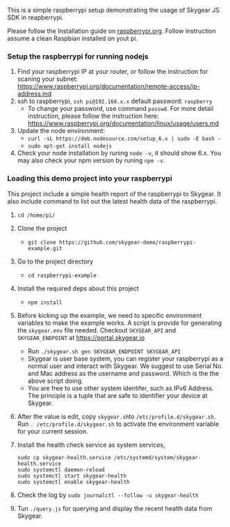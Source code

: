 This is a simple raspberrypi setup demonstrating the usage of Skygear JS SDK in
reapberrypi.

Please follow the Installation guide on 
[raspberrypi.org](https://www.raspberrypi.org/documentation/installation/).
Follow instruction assume a clean Raspbian installed on yout pi.

### Setup the raspberrypi for running nodejs
1. Find your raspberrypi IP at your router, or follow the instruction for
   scaning your subnet:
   https://www.raspberrypi.org/documentation/remote-access/ip-address.md
1. ssh to raspberrypi, `ssh pi@192.168.x.x` default password: `raspberry`
   - To change your password, use command `passwd`. For more detail instruction,
     please follow the instruction here:
     https://www.raspberrypi.org/documentation/linux/usage/users.md 
1. Update the node environment:
    - `curl -sL https://deb.nodesource.com/setup_6.x | sudo -E bash -`
    - `sudo apt-get install nodejs`
1. Check your node installation by runing `node -v`, it should show 6.x. You may
   also check your npm version by runing `npm -v`.


### Loading this demo project into your raspberrypi

This project include a simple health report of the raspberrypi to Skygear. It
also include command to list out the latest health data of the raspberrypi.

1. `cd /home/pi/`
1. Clone the project
   - `git clone https://github.com/skygear-demo/raspberrypi-example.git`
1. Go to the project directory
   - `cd raspberrypi-example`
1. Install the required deps about this project
   - `npm install`
1. Before kicking up the example, we need to specific environment variables to
   make the example works. A script is provide for generating the
   `skygear.env` file needed. Checkout `SKYGEAR_API` and `SKYGEAR_ENDPOINT`
   at https://portal.skygear.io
    -  Run `./skygear.sh gen SKYGEAR_ENDPOINT SKYGEAR_API`
    -  Skygear is user base system, you can register your raspberrypi as a normal
       user and interact with Skygear. We suggest to use Serial No. and Mac
       address as the username and password. Which is the the above script
       doing.
    -  You are free to use other system identifer, such as IPv6 Address. The
       principle is a tuple that are safe to identifier your device at Skygear.
1. After the value is edit, copy `skygear.sh`to `/etc/profile.d/skygear.sh`.
   Run `. /etc/profile.d/skygear.sh` to activate the environment variable for
   your current session.
1. Install the health check service as system services,

   ``` shell
   sudo cp skygear-health.service /etc/systemd/system/skygear-health.service
   sudo systemctl daemon-reload
   sudo systemctl start skygear-health
   sudo systemctl enable skygear-health
   ```

1. Check the log by `sudo journalctl --follow -u skygear-health`
1. Tun `./query.js` for querying and display the recent health data from
   Skygear.


